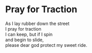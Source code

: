 # Pray for Traction

As I lay rubber down the street\
I pray for traction\
I can keep, but if I spin\
and begin to slide,\
please dear god protect my sweet ride.
